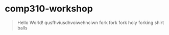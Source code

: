 # comp310-workshop

> Hello World!
> qusfhviusdhvoiwehnciwn
> fork fork fork
> holy forking shirt balls
> 
